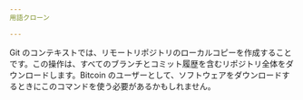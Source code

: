 ```yaml
---
用語クローン

---
```

Git のコンテキストでは、リモートリポジトリのローカルコピーを作成することです。この操作は、すべてのブランチとコミット履歴を含むリポジトリ全体をダウンロードします。Bitcoin のユーザーとして、ソフトウェアをダウンロードするときにこのコマンドを使う必要があるかもしれません。